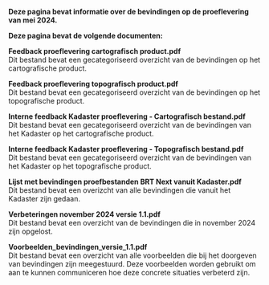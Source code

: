 **Deze pagina bevat informatie over de bevindingen op de proeflevering van mei 2024.**

**Deze pagina bevat de volgende documenten:**

**Feedback proeflevering cartografisch product.pdf**\
Dit bestand bevat een gecategoriseerd overzicht van de bevindingen op het cartografische product. 

**Feedback proeflevering topografisch product.pdf**\
Dit bestand bevat een gecategoriseerd overzicht van de bevindingen op het topografische product.

**Interne feedback Kadaster proeflevering - Cartografisch bestand.pdf**\
Dit bestand bevat een gecategoriseerd overzicht van de bevindingen van het Kadaster op het cartografische product.

**Interne feedback Kadaster proeflevering - Topografisch bestand.pdf**\
Dit bestand bevat een gecategoriseerd overzicht van de bevindingen van het Kadaster op het topografische product.

**Lijst met bevindingen proefbestanden BRT Next vanuit Kadaster.pdf**\
Dit bestand bevat een overizcht van alle bevindingen die vanuit het Kadaster zijn gedaan. 

**Verbeteringen november 2024 versie 1.1.pdf**\
Dit bestand bevat een overzicht van de bevindingen die in november 2024 zijn opgelost. 

**Voorbeelden_bevindingen_versie_1.1.pdf**\
Dit bestand bevat een overzicht van alle voorbeelden die bij het doorgeven van bevindingen zijn meegestuurd. Deze voorbeelden worden gebruikt om aan te kunnen communiceren hoe deze concrete situaties verbeterd zijn.  


